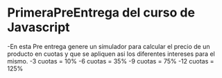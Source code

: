 # PrimeraPreEntrega del curso de Javascript

-En esta Pre entrega genere un simulador para calcular el precio de un producto en cuotas y que se apliquen asi los diferentes intereses para el mismo.
-3 cuotas = 10%
-6 cuotas = 35%
-9 cuotas = 75%
-12 cuotas = 125%
